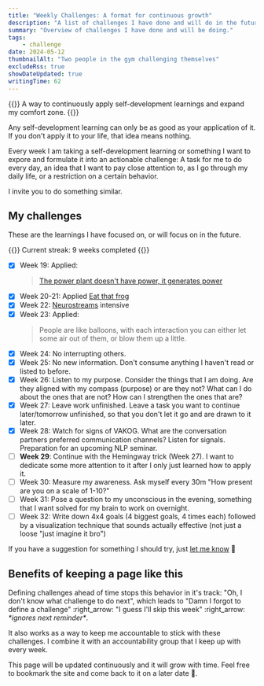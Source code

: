 ```yaml
---
title: "Weekly Challenges: A format for continuous growth"
description: "A list of challenges I have done and will do in the future. The motivation and effectiveness of weekly challenges is explained."
summary: "Overview of challenges I have done and will be doing."
tags:
    - challenge
date: 2024-05-12
thumbnailAlt: "Two people in the gym challenging themselves"
excludeRss: true
showDateUpdated: true
writingTime: 62
---
```


{{<lead>}}
A way to continuously apply self-development learnings and expand my comfort zone.
{{</lead>}}

Any self-development learning can only be as good as your application of it.
If you don't apply it to your life, that idea means nothing.

Every week I am taking a self-development learning or something I want to
expore and formulate it into an actionable challenge:
A task for me to do every day,
an idea that I want to pay close attention to, as I go through my daily
life, or
a restriction on a certain behavior.

<!-- TODO: expand -->
I invite you to do something similar.

## My challenges

These are the learnings I have focused on, or will focus on in the future.

{{<badge>}}
Current streak: 9 weeks completed
{{</badge>}}

- [x] Week 19: Applied:
  >[The power plant doesn't have power, it generates power](essay/power-plant)
- [x] Week 20-21: Applied [Eat that frog](essay/eat-that-frog)
- [x] Week 22: [Neurostreams](review/neurostreams) intensive
- [x] Week 23: Applied:
    > People are like balloons, with each interaction you can either
    let some air out of them, or blow them up a little.
- [x] Week 24: No interrupting others.
- [x] Week 25: No new information. Don't consume anything I haven't read or
    listed to before.
- [x] Week 26: Listen to my purpose. Consider the things that I am doing.
Are they aligned with my compass (purpose) or are they not? What can I do
about the ones that are not? How can I strengthen the ones that are?
- [x] Week 27: Leave work unfinished. Leave a task you want to continue
later/tomorrow unfinished, so that you don't let it go and are drawn to it
later.
- [x] Week 28: Watch for signs of VAKOG. What are the conversation partners
preferred communication channels? Listen for signals. Preparation for an
upcoming NLP seminar.
- [ ] **Week 29**: Continue with the Hemingway trick (Week 27). I want to
dedicate some more attention to it after I only just learned how to apply
it.
- [ ] Week 30: Measure my awareness. Ask myself every 30m "How present are
you on a scale of 1-10?"
- [ ] Week 31: Pose a question to my unconscious in the evening, something
that I want solved for my brain to work on overnight.
- [ ] Week 32: Write down 4x4 goals (4 biggest goals, 4 times each) followed by
    a visualization technique that sounds actually effective
    (not just a loose "just imagine it bro")
<!-- - [ ] Week <++>: <++> -->

If you have a suggestion for something I should try,
just [let me know](mailto:challenge-suggestion@jneidel.com) :slightly_smiling_face:

<!-- TODO: rework -->
<!-- ## What is this? -->
<!---->
<!-- My goal is to write an article about the experience of each challenge. -->
<!-- So for past challenges you will find those articles linked. -->
<!-- Each challenge also comes with a short description of what it's about/what my -->
<!-- intention for it was. -->

## Benefits of keeping a page like this

Defining challenges ahead of time stops this behavior in it's track:
"Oh, I don't know what challenge to do next", which leads to "Damn I forgot to
define a challenge" :right_arrow: "I guess I'll skip this week" :right_arrow:
_\*ignores next reminder\*_.

It also works as a way to keep me accountable to stick with these challenges.
I combine it with an accountability group that I keep up with every week.

This page will be updated continuously and it will grow with time.
Feel free to bookmark the site and come back to it on a later date
:slightly_smiling_face:.
